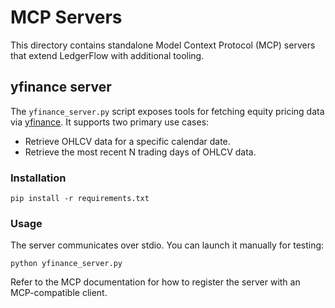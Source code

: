# MCP Servers

This directory contains standalone Model Context Protocol (MCP) servers that extend LedgerFlow with additional tooling.

## yfinance server

The `yfinance_server.py` script exposes tools for fetching equity pricing data via [yfinance](https://pypi.org/project/yfinance/). It supports two primary use cases:

- Retrieve OHLCV data for a specific calendar date.
- Retrieve the most recent N trading days of OHLCV data.

### Installation

```
pip install -r requirements.txt
```

### Usage

The server communicates over stdio. You can launch it manually for testing:

```
python yfinance_server.py
```

Refer to the MCP documentation for how to register the server with an MCP-compatible client.
